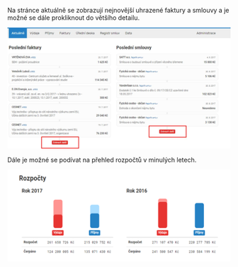 
Na stránce aktuálně se zobrazují nejnovější uhrazené faktury a smlouvy a je možné se dále prokliknout do většího detailu. 

![Aktuálně_1](Aktualne_1.jpg)

Dále je možné se podívat na přehled rozpočtů v minulých letech.

![Aktuálně_2](Aktualne_2.png)
